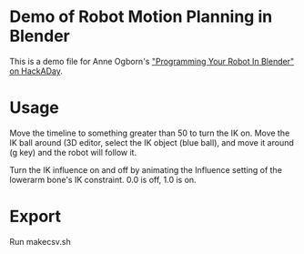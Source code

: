 # Demo of Robot Motion Planning in Blender

This is a demo file for Anne Ogborn's ["Programming Your Robot In Blender" on HackADay](https://hackaday.com/2022/05/11/animate-your-robot-in-blender/).



# Usage

Move the timeline to something greater than 50 to turn the IK on.
Move the IK ball around (3D editor, select the IK object (blue ball), and move it around (g key) and the robot will follow it.

Turn the IK influence on and off by animating the Influence setting of the lowerarm bone's IK constraint.
0.0 is off, 1.0 is on.

# Export

Run makecsv.sh
